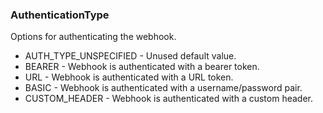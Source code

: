 ### AuthenticationType
Options for authenticating the webhook.

- AUTH_TYPE_UNSPECIFIED - Unused default value.
- BEARER - Webhook is authenticated with a bearer token.
- URL - Webhook is authenticated with a URL token.
- BASIC - Webhook is authenticated with a username/password pair.
- CUSTOM_HEADER - Webhook is authenticated with a custom header.
